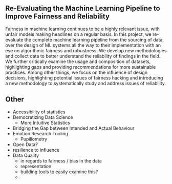 ## Re-Evaluating the Machine Learning Pipeline to Improve Fairness and Reliability

Fairness in machine learning continues to be a highly relevant issue, with unfair models making headlines on a regular basis. In this project, we re-evaluate the complete machine learning pipeline from the sourcing of data, over the design of ML systems all the way to their implementation with an eye on algorithmic fairness and robustness. We develop new methodologies and collect data to better understand the reliability of findings in the field. We further critically examine the usage and composition of datasets, highlighting gaps and providing recommendations for more sustainable practices. Among other things, we focus on the influence of design decisions, highlighting potential issues of fairness hacking and introducing a new methodology to systematically study and address issues of reliability.
## Other
- Accessibility of statistics
-  Democratizing Data Science
	- More Intuitive Statistics
- Bridging the Gap between Intended and Actual Behaviour
- Emotion Research Tooling
	- Pupillometry
- Open Data?
- resilience to influence
- Data Quality
	- in regards to fairness / bias in the data
	- representation
	- building tools to easily examine this?
	- 